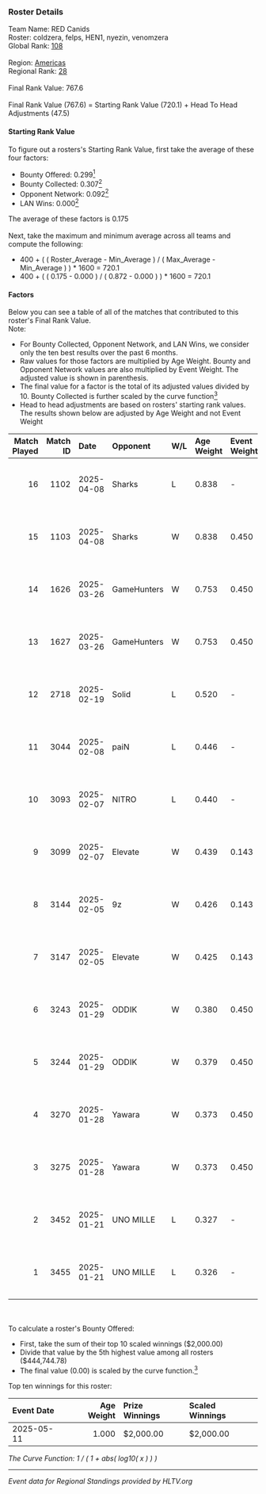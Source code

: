 ### Roster Details<br />
Team Name: RED Canids<br />
Roster: coldzera, felps, HEN1, nyezin, venomzera<br />
Global Rank: [108](../../standings_global_2025_06_02.md)<br />
<br />
Region: [Americas]( ../../standings_americas_2025_06_02.md)<br />
Regional Rank: [28]( ../../standings_americas_2025_06_02.md)<br />
<br />
Final Rank Value:  767.6<br />
<br />
Final Rank Value (767.6) = Starting Rank Value (720.1) + Head To Head Adjustments (47.5)<br />

#### Starting Rank Value<br />
To figure out a rosters's Starting Rank Value, first take the average of these four factors:<br />
- Bounty Offered: 0.299[<sup>1</sup>](#table2)
- Bounty Collected: 0.307[<sup>2</sup>](#table1)
- Opponent Network: 0.092[<sup>2</sup>](#table1)
- LAN Wins: 0.000[<sup>2</sup>](#table1)

The average of these factors is 0.175<br />
<br />
Next, take the maximum and minimum average across all teams and compute the following:<br />
- 400 + ( ( Roster_Average - Min_Average ) / ( Max_Average - Min_Average ) ) * 1600 = 720.1
- 400 + ( ( 0.175 - 0.000 ) / ( 0.872 - 0.000 ) ) * 1600 = 720.1


#### Factors<br />
Below you can see a table of all of the matches that contributed to this roster's Final Rank Value.<br />
Note:<br />

- For Bounty Collected, Opponent Network, and LAN Wins, we consider only the ten best results over the past 6 months.
- Raw values for those factors are multiplied by Age Weight. Bounty and Opponent Network values are also multiplied by Event Weight. The adjusted value is shown in parenthesis.
- The final value for a factor is the total of its adjusted values divided by 10. Bounty Collected is further scaled by the curve function[<sup>3</sup>](#curveFunction)
- Head to head adjustments are based on rosters' starting rank values. The results shown below are adjusted by Age Weight and not Event Weight
<span id="table1"></span><br />


| Match Played | Match ID | Date       | Opponent    | W/L | Age Weight | Event Weight | Bounty Collected | Opponent Network | LAN Wins  | H2H Adj. | Roster                                   |
| -: | -: | :- | :- | :- | :- | :- | :- | :- | :- | -: | :- |
|           16 |     1102 | 2025-04-08 | Sharks      | L   | 0.838      | -            | -                | -                | -         |    -8.30 | coldzera, felps, HEN1, nyezin, venomzera |
|           15 |     1103 | 2025-04-08 | Sharks      | W   | 0.838      | 0.450        | 0.051 (0.019)    | 0.862 (0.325)    | 0 (0.000) |    18.56 | coldzera, felps, HEN1, nyezin, venomzera |
|           14 |     1626 | 2025-03-26 | GameHunters | W   | 0.753      | 0.450        | 0.007 (0.002)    | 0.339 (0.115)    | 0 (0.000) |     9.57 | coldzera, felps, HEN1, nyezin, venomzera |
|           13 |     1627 | 2025-03-26 | GameHunters | W   | 0.753      | 0.450        | 0.007 (0.002)    | 0.339 (0.115)    | 0 (0.000) |    10.21 | coldzera, felps, HEN1, nyezin, venomzera |
|           12 |     2718 | 2025-02-19 | Solid       | L   | 0.520      | -            | -                | -                | -         |    -5.43 | coldzera, felps, HEN1, nyezin, venomzera |
|           11 |     3044 | 2025-02-08 | paiN        | L   | 0.446      | -            | -                | -                | -         |    -0.67 | coldzera, felps, HEN1, nyezin, venomzera |
|           10 |     3093 | 2025-02-07 | NITRO       | L   | 0.440      | -            | -                | -                | -         |   -11.28 | coldzera, felps, HEN1, nyezin, venomzera |
|            9 |     3099 | 2025-02-07 | Elevate     | W   | 0.439      | 0.143        | 0.000 (0.000)    | 0.151 (0.009)    | 0 (0.000) |     3.33 | coldzera, felps, HEN1, nyezin, venomzera |
|            8 |     3144 | 2025-02-05 | 9z          | W   | 0.426      | 0.143        | 0.067 (0.004)    | 0.303 (0.018)    | 0 (0.000) |     7.97 | coldzera, felps, HEN1, nyezin, venomzera |
|            7 |     3147 | 2025-02-05 | Elevate     | W   | 0.425      | 0.143        | 0.000 (0.000)    | 0.151 (0.009)    | 0 (0.000) |     3.14 | coldzera, felps, HEN1, nyezin, venomzera |
|            6 |     3243 | 2025-01-29 | ODDIK       | W   | 0.380      | 0.450        | 0.076 (0.013)    | 0.694 (0.119)    | 0 (0.000) |     9.96 | coldzera, felps, HEN1, nyezin, venomzera |
|            5 |     3244 | 2025-01-29 | ODDIK       | W   | 0.379      | 0.450        | 0.076 (0.013)    | 0.694 (0.119)    | 0 (0.000) |    10.13 | coldzera, felps, HEN1, nyezin, venomzera |
|            4 |     3270 | 2025-01-28 | Yawara      | W   | 0.373      | 0.450        | 0.004 (0.001)    | 0.273 (0.046)    | 0 (0.000) |     6.01 | coldzera, felps, HEN1, nyezin, venomzera |
|            3 |     3275 | 2025-01-28 | Yawara      | W   | 0.373      | 0.450        | 0.004 (0.001)    | 0.273 (0.046)    | 0 (0.000) |     6.21 | coldzera, felps, HEN1, nyezin, venomzera |
|            2 |     3452 | 2025-01-21 | UNO MILLE   | L   | 0.327      | -            | -                | -                | -         |    -5.86 | coldzera, felps, HEN1, nyezin, venomzera |
|            1 |     3455 | 2025-01-21 | UNO MILLE   | L   | 0.326      | -            | -                | -                | -         |    -6.02 | coldzera, felps, HEN1, nyezin, venomzera |

<br />
<span id="table2"></span><br />
To calculate a roster's Bounty Offered:<br />

- First, take the sum of their top 10 scaled winnings ($2,000.00)
- Divide that value by the 5th highest value among all rosters ($444,744.78)
- The final value (0.00) is scaled by the curve function.[<sup>3</sup>](#curveFunction)

Top ten winnings for this roster:<br />

| Event Date | Age Weight | Prize Winnings | Scaled Winnings |
| :- | -: | :- | :- |
| 2025-05-11 |      1.000 | $2,000.00      | $2,000.00       |


<span id="curveFunction"></span>_The Curve Function: 1 / ( 1 + abs( log10( x ) ) )_<br />

---
_Event data for Regional Standings provided by HLTV.org_<br />

